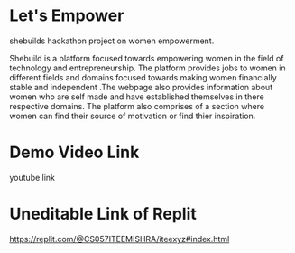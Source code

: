 # Let's Empower
shebuilds hackathon project on women empowerment.

Shebuild is a platform focused towards empowering women in the field of technology and entrepreneurship. The platform provides jobs to women in different fields and domains focused towards making women financially stable and independent .The webpage also provides information about women who are self made and have established themselves in there respective domains.
The platform also comprises of a section where women can find their source of motivation or find thier inspiration.

# Demo Video Link
youtube link

# Uneditable Link of Replit
https://replit.com/@CS057ITEEMISHRA/iteexyz#index.html
